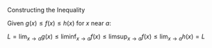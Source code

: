 
Constructing the Inequality

Given $g(x) \leq f(x) \leq h(x)$ for $x$ near $a$:

$L = \lim_{x \to a} g(x) \leq \liminf_{x \to a} f(x) \leq \limsup_{x \to a} f(x) \leq \lim_{x \to a} h(x) = L$
